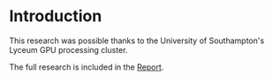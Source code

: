 # Introduction
This research was possible thanks to the University of Southampton's Lyceum GPU processing cluster.

The full research is included in the [Report](https://github.com/DichoMire/Exoplanets/blob/master/Report.pdf).


